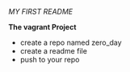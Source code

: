 *MY FIRST README*

**The vagrant Project**
* create a repo named zero_day
* create a readme file
* push to your repo
